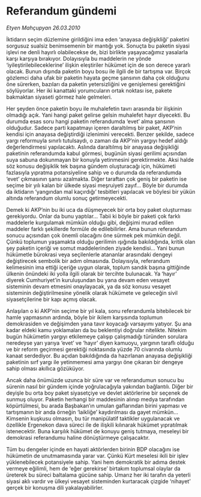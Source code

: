# Referandum gündemi

*Etyen Mahçupyan 26.03.2010*

<div class="yazi"><p>İktidarın seçim düzlemine girildiğini ima eden ‘anayasa değişikliği’ paketini sorgusuz sualsiz benimsemenin bir mantığı yok. Sonuçta bu paketin siyasi işlevi ne denli hayırlı olabilecekse de, bizi birlikte yaşayacağımız yasalarla karşı karşıya bırakıyor. Dolayısıyla bu maddelerin ne yönde ‘iyileştirilebileceklerine’ ilişkin eleştiriler hükümet için de son derece yararlı olacak. Bunun dışında paketin boyu bosu ile ilgili de bir tartışma var. Birçok gözlemci daha ufak bir paketin hayata geçme şansının daha çok olduğunu öne sürerken, bazıları da paketin yetersizliğini ve genişlemesi gerektiğini söylüyorlar. Her iki kanattaki yorumcuların ortak noktası ise, pakete bakmaktan siyaseti görmez hale gelmeleri. </p>
<p>Her şeyden önce paketin boyu ile muhalefetin tavrı arasında bir ilişkinin olmadığı açık. Yani hangi paket gelirse gelsin muhalefet hayır diyecekti. Bu durumda esas soru hangi paketin referandumda ‘evet’ alma şansının olduğudur. Sadece parti kapatmayı içeren daraltılmış bir paket, AKP’nin kendisi için anayasa değiştirdiği izlenimini verecekti. Benzer şekilde, sadece yargı reformuyla sınırlı tutulsaydı, o zaman da AKP’nin yargıyı hedef aldığı değerlendirmesi yapılacaktı. Aslında daraltılmış bir anayasa değişikliği paketinin referandumda kabul görmesi, bugünün siyasi gerilimi açısından suya sabuna dokunmayan bir konuyla yetinmesini gerektirmekte. Aksi halde söz konusu değişiklik tek başına gündem oluşturacağı için, hükümeti fazlasıyla yıpratma potansiyeline sahip ve o durumda da referandumda ‘evet’ çıkmasının şansı azalmakta. Diğer taraftan çok geniş bir paketin ise seçime bir yılı kalan bir ülkede siyasi meşruiyeti zayıf... Böyle bir durumda da iktidarın ‘yangından mal kaçırdığı’ tesbitleri yapılacak ve böylesi bir yükün altında referandum olumlu sonuç getirmeyecekti.</p>
<p>Demek ki AKP’nin bu iki uca da düşmeyecek bir orta boy paket oluşturması gerekiyordu. Onlar da bunu yaptılar... Tabii ki böyle bir paketi çok farklı maddelerle kurgulamak mümkün olduğu gibi, değişimi murad edilen maddeler farklı şekillerde formüle de edilebilirler. Ama bunun referandum sonucu açısından çok önemli olacağını öne sürmek pek mümkün değil. Çünkü toplumun yaşamakta olduğu gerilimin ışığında bakıldığında, kritik olan şey paketin içeriği ve somut maddelerinden ziyade kendisi... Yani bunun hükümetle bürokrasi veya seçilenlerle atananlar arasındaki dengeyi değiştirecek sembolik bir adım olmasında. Dolayısıyla, referandum kelimesinin ima ettiği içeriğe uygun olarak, toplum sandık başına gittiğinde ülkenin önündeki iki yolla ilgili olarak bir tercihte bulunacak. Ya ‘hayır’ diyerek Cumhuriyet’in kuruluşundan bu yana devam eden vesayet sisteminin devam etmesini onaylayacak, ya da söz konusu vesayet sisteminin değiştirilmesine yönelik olarak hükümete ve geleceğin sivil siyasetçilerine bir kapı açmış olacak. </p>
<p>Anlaşılan o ki AKP’nin seçime bir yıl kala, sonu referandumla bitebilecek bir hamle yapmasının ardında, böyle bir ikilem karşısında toplumun demokrasiden ve değişimden yana tavır koyacağı varsayımı yatıyor. Şu ana kadar eldeki kamu yoklamaları da bu beklentiyi doğrular nitelikte. Nitekim bugün hükümetin yargıyı etkilemeye çalışıp çalışmadığı türünden sorulara neredeyse yarı yarıya ‘evet’ ve ‘hayır’ diyen kamuoyu, yargının taraflı olduğu ve bir reform geçirmesi gerektiği noktasında yüzde 70 civarında olumlu kanaat serdediyor. Bu açıdan bakıldığında da hazırlanan anayasa değişikliği paketinin sırf yargı ile yetinmemesi ama yargıyı öne çıkaran bir dengeye sahip olması akıllıca gözüküyor.</p>
<p>Ancak daha önümüzde uzunca bir süre var ve referandumun sonucu bu sürenin nasıl bir gündem içinde yoğrulacağıyla yakından bağlantılı. Diğer bir deyişle bu orta boy paket siyasetçiye ve devlet aktörlerine bir seçenek de sunmuş oluyor. Paketin herhangi bir maddesinin alınıp medya tarafından köpürtülmesi, bu arada Başbakan’ın umulan gaflarından birini yapması ve tartışmanın bir anda örneğin ‘laikliğe’ kaydırılması da gayet mümkün... Kimsenin kuşkusu olmasın, bu tür manipülatif taktikler uygulanacak ve özellikle Ergenekon dava süreci ile de ilişkili kılınarak hükümet yıpratılmak istenecektir. Buna karşılık hükümet de konuyu geniş tutmaya, meseleyi bir demokrasi referandumu haline dönüştürmeye çalışacaktır.</p>
<p>Tüm bu dengeler içinde en hayati aktörlerden birinin BDP olacağını ise hükümetin de unutmamasında yarar var. Çünkü Kürt meselesi ikili bir işlev yüklenebilecek potansiyele sahip. Yani hem demokratik bir adıma destek vermeye eğilimli, hem de ‘eğer gerekirse’ birtakım toplumsal olaylar da üreterek bu süreci baltalama gücüne sahip. Umarız her iki tarafın da yeterli siyasi aklı vardır ve ülkeyi vesayet sisteminden kurtaracak çizgide ‘nihayet’ gerçek bir konuşma dili yakalayabilirler.</p></div>
